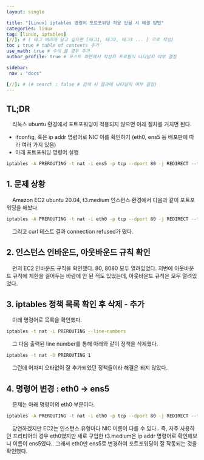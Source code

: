 ```yaml
---
layout: single

title: "[Linux] iptables 명령어 포트포워딩 적용 안될 시 해결 방법"
categories: linux
tag: [linux, iptables]
[//]: # ( 태그 여러개 달고 싶으면 [태그1, 태그2, 태그3 ... ] 으로 작성)
toc : true # table of contents 추가
use_math: true # 수식 쓸 경우 추가
author_profile: true # 포스트 화면에서 작성자 프로필이 나타날지 여부 결정

sidebar:
 nav : "docs"

[//]: # (# search : false # 검색 시 결과에 나타날지 여부 결정)
---
```


## TL;DR

&nbsp; &nbsp; 리눅스 ubuntu 환경에서 포트포워딩이 적용되지 않으면 아래 절차를 거치면 된다.

- ifconfig, 혹은 ip addr 명령어로 NIC 이름 확인하기 (eth0, ens5 등 배포판에 따라 여러 가지 있음)
- 아래 포트포워딩 명령어 실행
``` bash
iptables -A PREROUTING -t nat -i ens5 -p tcp --dport 80 -j REDIRECT --to-port 8080
```

## 1. 문제 상황

&nbsp; &nbsp; Amazon EC2 ubuntu 20.04, t3.medium 인스턴스 환경에서 다음과 같이 포트포워딩을 해놨다.

``` bash
iptables -A PREROUTING -t nat -i eth0 -p tcp --dport 80 -j REDIRECT --to-port 8080
```

&nbsp; &nbsp; 그리고 curl 테스트 결과 connection refused가 떴다. 

## 2. 인스턴스 인바운드, 아웃바운드 규칙 확인 
 
&nbsp; &nbsp; 먼저 EC2 인바운드 규칙을 확인했다. 80, 8080 모두 열려있었다. 저번에 아웃바운드 규칙에 제한을 걸어두는 바람에 안 된 적도 있었는데, 아웃바운드 규칙은 모두 열려있었다.

## 3. iptables 정책 목록 확인 후 삭제 - 추가
&nbsp; &nbsp; 아래 명령어로 목록을 확인했다.
``` bash
iptables -t nat -L PREROUTING --line-numbers
```

&nbsp; &nbsp; 그 다음 출력된 line number를 통해 아래와 같이 정책을 삭제했다.
``` bash
iptables -t nat -D PREROUTING 1
```

&nbsp; &nbsp; 그런데 어차피 오타없이 잘 추가되었던 정책들이라 해결은 되지 않았다.

## 4. 명령어 변경 : eth0 -> ens5

&nbsp; &nbsp; 문제는 아래 명령어의 eth0 부분이다. 

``` bash
iptables -A PREROUTING -t nat -i eth0 -p tcp --dport 80 -j REDIRECT --to-port 8080
```

&nbsp; &nbsp; 당연하겠지만 EC2는 인스턴스 유형마다 NIC 이름이 다를 수 있다.. 즉, 자주 사용하던 프리티어의 경우 eth0였지만 새로 구입한 t3.medium은 ip addr 명령어로 확인해보니 이름이 ens5였다.. 그래서 eth0만 ens5로 변경하여 포트포워딩이 잘 작동되는 것을 확인했다.
